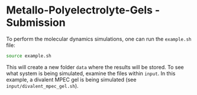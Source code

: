 # Metallo-Polyelectrolyte-Gels - Submission
To perform the molecular dynamics simulations, one can run the `example.sh` file:
```bash
source example.sh
```
This will create a new folder `data` where the results will be stored. To see what system is being simulated, examine the files within `input`. In this example, a divalent MPEC gel is being simulated (see `input/divalent_mpec_gel.sh`).